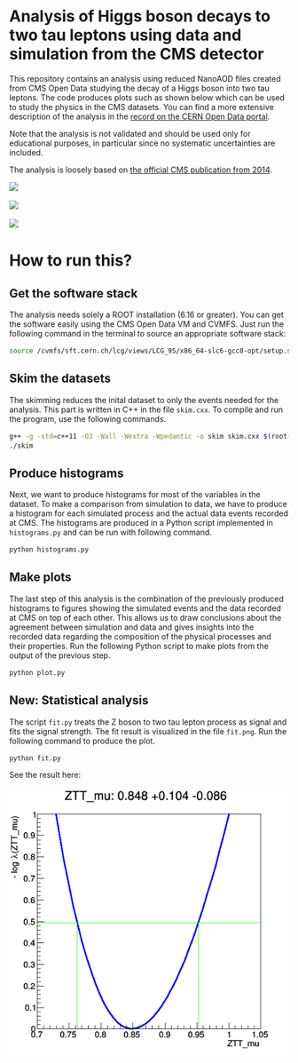 # Analysis of Higgs boson decays to two tau leptons using data and simulation from the CMS detector

This repository contains an analysis using reduced NanoAOD files created from CMS Open Data studying the decay of a Higgs boson into two tau leptons. The code produces plots such as shown below which can be used to study the physics in the CMS datasets. You can find a more extensive description of the analysis in the [record on the CERN Open Data portal](http://opendata.web.cern.ch/record/12350).

Note that the analysis is not validated and should be used only for educational purposes, in particular since no systematic uncertainties are included.

The analysis is loosely based on [the official CMS publication from 2014](http://cms-results.web.cern.ch/cms-results/public-results/publications/HIG-13-004/index.html).

![](plots/npv.png)

![](plots/eta_2.png)

![](plots/m_vis.png)

# How to run this?

## Get the software stack

The analysis needs solely a ROOT installation (6.16 or greater). You can get the software easily using the CMS Open Data VM and CVMFS. Just run the following command in the terminal to source an appropriate software stack:

```bash
source /cvmfs/sft.cern.ch/lcg/views/LCG_95/x86_64-slc6-gcc8-opt/setup.sh
```

## Skim the datasets

The skimming reduces the inital dataset to only the events needed for the analysis. This part is written in C++ in the file `skim.cxx`. To compile and run the program, use the following commands.

```bash
g++ -g -std=c++11 -O3 -Wall -Wextra -Wpedantic -o skim skim.cxx $(root-config --cflags --libs)
./skim
```

## Produce histograms

Next, we want to produce histograms for most of the variables in the dataset. To make a comparison from simulation to data, we have to produce a histogram for each simulated process and the actual data events recorded at CMS. The histograms are produced in a Python script implemented in `histograms.py` and can be run with following command.

```bash
python histograms.py
```

## Make plots

The last step of this analysis is the combination of the previously produced histograms to figures showing the simulated events and the data recorded at CMS on top of each other. This allows us to draw conclusions about the agreement between simulation and data and gives insights into the recorded data regarding the composition of the physical processes and their properties. Run the following Python script to make plots from the output of the previous step.

```bash
python plot.py
```

## **New:** Statistical analysis

The script `fit.py` treats the Z boson to two tau lepton process as signal and fits the signal strength. The fit result is visualized in the file `fit.png`. Run the following command to produce the plot.

```bash
python fit.py
```

See the result here:

![](plots/fit.png)

